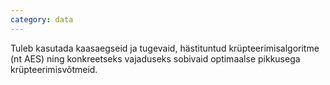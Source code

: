 ```yaml
---
category: data
---
```

Tuleb kasutada kaasaegseid ja tugevaid, hästituntud krüpteerimisalgoritme (nt
AES) ning konkreetseks vajaduseks sobivaid optimaalse pikkusega
krüpteerimisvõtmeid.
